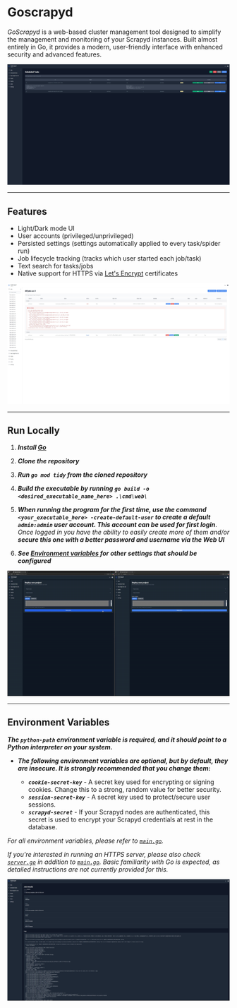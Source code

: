 # Goscrapyd

*GoScrapyd* is a web-based cluster management tool designed to simplify the management and monitoring of your Scrapyd instances. Built almost entirely in Go, it provides a modern, user-friendly interface with enhanced security and advanced features.

![Tasks screen](_img/tasks.jpeg)

---

## Features

- Light/Dark mode UI
- User accounts (privileged/unprivileged)
- Persisted settings (settings automatically applied to every task/spider run)
- Job lifecycle tracking (tracks which user started each job/task)
- Text search for tasks/jobs
- Native support for HTTPS via [Let's Encrypt](https://letsencrypt.org/) certificates

![Jobs page](_img/jobs_page.jpeg)

---

## Run Locally

1. ***Install [Go](https://go.dev/dl/)***

2. ***Clone the repository***

3. ***Run `go mod tidy` from the cloned repository***

4. ***Build the executable by running `go build -o <desired_executable_name_here> .\cmd\web\`***

5. ***When running the program for the first time, use the command `<your_executable_here> -create-default-user` to 
create a default `admin:admin` user account. This account can be used for first login***. _Once logged in you have the ability to
easily create more of them and/or_ ***secure this one with a better password and username via the Web UI***

6. ***See [Environment variables](#environment-variables) for other settings that should be configured***


![Deploy Page](_img/deploy.gif)

---

## Environment Variables

***The `python-path` environment variable is required, and it should point to a Python interpreter on your system.***

- ***The following environment variables are optional, but by default, they are insecure. It is strongly recommended that you change them:***

    - ***`cookie-secret-key`*** - A secret key used for encrypting or signing cookies. Change this to a strong, random value for better security.
    - ***`session-secret-key`*** - A secret key used to protect/secure user sessions.
    - ***`scrapyd-secret`*** - If your Scrapyd nodes are authenticated, this secret is used to encrypt your Scrapyd credentials at rest in the database.

_For all environment variables, please refer to [`main.go`](cmd/web/main.go)._

_If you're interested in running an HTTPS server, please also check [`server.go`](cmd/web/server.go) in addition to [`main.go`](cmd/web/main.go). Basic familiarity with Go is expected, as detailed instructions are not currently provided for this._

![Logs view](_img/logs_view.png)
